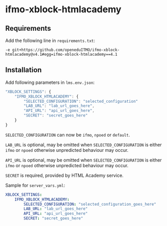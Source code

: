 # ifmo-xblock-htmlacademy

## Requirements

Add the following line in `requirements.txt`:

```
-e git+https://github.com/openeduITMO/ifmo-xblock-htmlacademy@v4.1#egg=ifmo-xblock-htmlacademy==4.1
```

## Installation

Add following parameters in `lms.env.json`:

```javascript
"XBLOCK_SETTINGS": {
    "IFMO_XBLOCK_HTMLACADEMY": {
        "SELECTED_CONFIGURATION": "selected_configuration"
        "LAB_URL": "lab_url_goes_here",
        "API_URL": "api_url_goes_here",
        "SECRET": "secret_goes_here"
    }
}
```

`SELECTED_CONFIGURATION` can now be `ifmo`, `npoed` or `default`.

`LAB_URL` is optional, may be omitted when `SELECTED_CONFIGURATION` is either 
`ifmo` or `npoed` otherwise unpredicted behaviour may occur.

`API_URL` is optional, may be omitted when `SELECTED_CONFIGURATION` is either 
`ifmo` or `npoed` otherwise unpredicted behaviour may occur.

`SECRET` is required, provided by HTML Academy service.

Sample for `server_vars.yml`:

```yml
XBLOCK_SETTINGS:
    IFMO_XBLOCK_HTMLACADEMY:
        SELECTED_CONFIGURATION: "selected_configuration_goes_here"
        LAB_URL: "lab_url_goes_here"
        API_URL: "api_url_goes_here"
        SECRET: "secret_goes_here"
```
